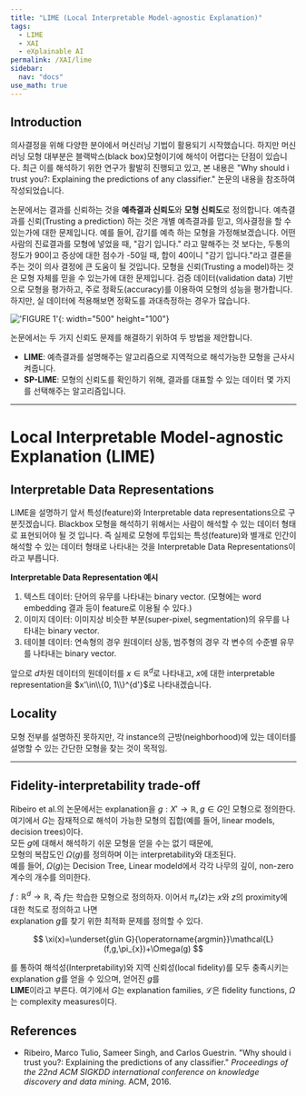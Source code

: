 ```yaml
---
title: "LIME (Local Interpretable Model-agnostic Explanation)"
tags:
  - LIME
  - XAI
  - eXplainable AI
permalink: /XAI/lime
sidebar:
  nav: "docs"
use_math: true 
---
```


## Introduction
의사결정을 위해 다양한 분야에서 머신러닝 기법이 활용되기 시작했습니다.  하지만 머신러닝 모형 대부분은 블랙박스(black box)모형이기에 해석이 어렵다는 단점이 있습니다. 최근 이를 해석하기 위한 연구가 활발히 진행되고 있고, 본 내용은  "Why should i trust you?: Explaining the predictions of any classifier." 논문의 내용을 참조하여 작성되었습니다.

논문에서는 결과를 신뢰하는 것을  **예측결과 신뢰도**와 **모형 신뢰도**로 정의합니다. 예측결과를 신뢰(Trusting a prediction) 하는 것은 개별 예측결과를 믿고, 의사결정을 할 수 있는가에 대한 문제입니다. 예를 들어, 감기를 예측 하는 모형을 가정해보겠습니다. 어떤 사람의 진료결과를 모형에 넣었을 때, "감기 입니다." 라고 말해주는 것 보다는, 두통의 정도가 90이고 증상에 대한 점수가 -50일 때, 합이 40이니 "감기 입니다."라고 결론을 주는 것이 의사 결정에 큰 도움이 될 것입니다. 모형을 신뢰(Trusting a model)하는 것은  모형 자체를 믿을 수 있는가에 대한 문제입니다. 검증 데이터(validation data) 기반으로 모형을 평가하고, 주로 정확도(accuracy)를 이용하여 모형의 성능을 평가합니다. 하지만, 실 데이터에 적용해보면 정확도를 과대측정하는 경우가 많습니다.

!['FIGURE 1']('/assets/images/LIME_fig1.png'){: width="500" height="100"}

논문에서는 두 가지 신뢰도 문제를 해결하기 위하여 두 방법을 제안합니다.

* **LIME**: 예측결과를 설명해주는 알고리즘으로 지역적으로 해석가능한 모형을 근사시켜줍니다. 
* **SP-LIME**: 모형의 신뢰도를 확인하기 위해, 결과를 대표할 수 있는 데이터 몇 가지를 선택해주는 알고리즘입니다.

---
# Local Interpretable Model-agnostic Explanation (LIME)

## Interpretable Data Representations
LIME을 설명하기 앞서 특성(feature)와 Interpretable data representations으로 구분짓겠습니다. Blackbox 모형을 해석하기 위해서는 사람이 해석할 수 있는 데이터 형태로 표현되어야 될 것 입니다. 즉 실제로 모형에 투입되는 특성(feature)와 별개로 인간이 해석할 수 있는 데이터 형태로 나타내는 것을 Interpretable Data Representations이라고 부릅니다.

**Interpretable Data Representation 예시**
1. 텍스트 데이터: 단어의 유무를 나타내는 binary vector. (모형에는 word embedding 결과 등이 feature로 이용될 수 있다.) 
2. 이미지 데이터: 이미지상 비슷한 부분(super-pixel, segmentation)의 유무를 나타내는 binary vector.
3. 테이블 데이터: 연속형의 경우 원데이터 상동, 범주형의 경우 각 변수의 수준별 유무를 나타내는 binary vector.

앞으로 $d$차원 데이터의 원데이터를 $x\in\mathbb{R}^{d}$로 나타내고, $x$에 대한 interpretable representation을 $x'\in\\{0, 1\\}^{d'}$로 나타내겠습니다.
## Locality  
모형 전부를 설명하진 못하지만, 각 instance의 근방(neighborhood)에 있는 데이터를 설명할 수 있는 간단한 모형을 찾는 것이 목적임.  
  
---
  
## Fidelity-interpretability trade-off  
Ribeiro et al.의 논문에서는 explanation을 $g:X'\rightarrow \mathbb{R}, g\in G$인 모형으로 정의한다.  
여기에서 $G$는 잠재적으로 해석이 가능한 모형의 집합(예를 들어, linear models, decision trees)이다.  
모든 $g$에 대해서 해석하기 쉬운 모형을 얻을 수는 없기 때문에,  
모형의 복잡도인 $\Omega(g)$를 정의하며 이는 interpretability와 대조된다.  
예를 들어, $\Omega(g)$는 Decision Tree, Linear modeld에서 각각 나무의 깊이, non-zero 계수의 개수를 의미한다.  
  
$f: \mathbb{R}^{d}\rightarrow\mathbb{R}$, 즉 $f$는 학습한 모형으로 정의하자. 이어서 $\pi_{x}(z)$는 $x$와 $z$의 proximity에 대한 척도로 정의하고 나면  
explanation $g$를 찾기 위한 최적화 문제를 정의할 수 있다.  
  
$$  
\xi(x)=\underset{g\in G}{\operatorname{argmin}}\mathcal{L}(f,g,\pi_{x})+\Omega(g)  
$$  
  
를 통하여 해석성(Interpretability)와 지역 신뢰성(local fidelity)를 모두 충족시키는 explanation $g$를 얻을 수 있으며, 얻어진 $g$를  
**LIME**이라고 부른다. 여기에서 $G$는 explanation families, $\mathcal{L}$은 fidelity functions, $\Omega$는 complexity measures이다.

## References
* Ribeiro, Marco Tulio, Sameer Singh, and Carlos Guestrin. "Why should i trust you?: Explaining the predictions of any classifier." _Proceedings of the 22nd ACM SIGKDD international conference on knowledge discovery and data mining_. ACM, 2016.

